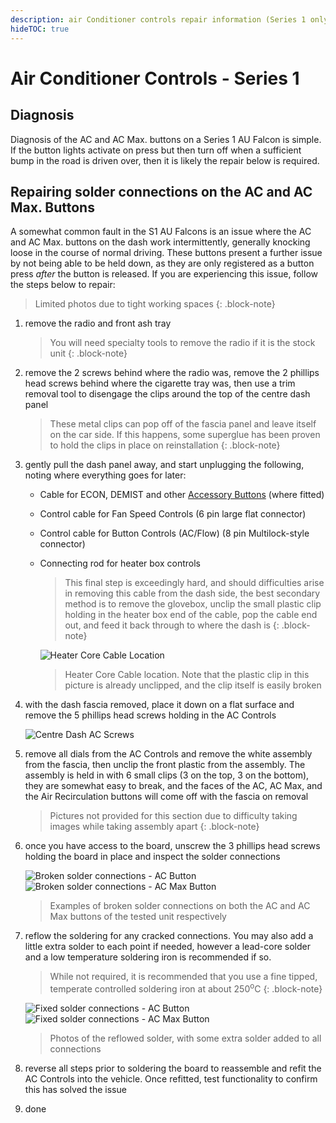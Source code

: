 ```yaml
---
description: air Conditioner controls repair information (Series 1 only)
hideTOC: true
---
```


# Air Conditioner Controls - Series 1

## Diagnosis

Diagnosis of the AC and AC Max. buttons on a Series 1 AU Falcon is simple. If the button lights activate on press but then turn off when a sufficient bump in the road is driven over, then it is likely the repair below is required.

## Repairing solder connections on the AC and AC Max. Buttons

A somewhat common fault in the S1 AU Falcons is an issue where the AC and AC Max. buttons on the dash work intermittently, generally knocking loose in the course of normal driving. These buttons present a further issue by not being able to be held down, as they are only registered as a button press *after* the button is released. If you are experiencing this issue, follow the steps below to repair:

> Limited photos due to tight working spaces
{: .block-note}

1. remove the radio and front ash tray

    > You will need specialty tools to remove the radio if it is the stock unit
    {: .block-note}

1. remove the 2 screws behind where the radio was, remove the 2 phillips head screws behind where the cigarette tray was, then use a trim removal tool to disengage the clips around the top of the centre dash panel

    > These metal clips can pop off of the fascia panel and leave itself on the car side. If this happens, some superglue has been proven to hold the clips in place on reinstallation
    {: .block-note}

1. gently pull the dash panel away, and start unplugging the following, noting where everything goes for later:

    - Cable for ECON, DEMIST and other [Accessory Buttons](../CentreConsoleButtons/CentreConsoleButtons.md) (where fitted)
    - Control cable for Fan Speed Controls (6 pin large flat connector)
    - Control cable for Button Controls (AC/Flow) (8 pin Multilock-style connector)
    - Connecting rod for heater box controls

        > This final step is exceedingly hard, and should difficulties arise in removing this cable from the dash side, the best secondary method is to remove the glovebox, unclip the small plastic clip holding in the heater box end of the cable, pop the cable end out, and feed it back through to where the dash is
        {: .block-note}

        ![Heater Core Cable Location](./heater-box-cable.png)
        > Heater Core Cable location. Note that the plastic clip in this picture is already unclipped, and the clip itself is easily broken

1. with the dash fascia removed, place it down on a flat surface and remove the 5 phillips head screws holding in the AC Controls

    ![Centre Dash AC Screws](./ac-controls-rear.jpg)

1. remove all dials from the AC Controls and remove the white assembly from the fascia, then unclip the front plastic from the assembly. The assembly is held in with 6 small clips (3 on the top, 3 on the bottom), they are somewhat easy to break, and the faces of the AC, AC Max, and the Air Recirculation buttons will come off with the fascia on removal

    > Pictures not provided for this section due to difficulty taking images while taking assembly apart
    {: .block-note}

1. once you have access to the board, unscrew the 3 phillips head screws holding the board in place and inspect the solder connections

    ![Broken solder connections - AC Button](./broken-solder-ac.jpg)
    ![Broken solder connections - AC Max Button](./broken-solder-ac-max.jpg)

    > Examples of broken solder connections on both the AC and AC Max buttons of the tested unit respectively

1. reflow the soldering for any cracked connections. You may also add a little extra solder to each point if needed, however a lead-core solder and a low temperature soldering iron is recommended if so.

    > While not required, it is recommended that you use a fine tipped, temperate controlled soldering iron at about 250<sup>o</sup>C
    {: .block-note}

    ![Fixed solder connections - AC Button](./fixed-solder-ac.jpg)
    ![Fixed solder connections - AC Max Button](./fixed-solder-ac-max.jpg)

    > Photos of the reflowed solder, with some extra solder added to all connections

1. reverse all steps prior to soldering the board to reassemble and refit the AC Controls into the vehicle. Once refitted, test functionality to confirm this has solved the issue

1. done